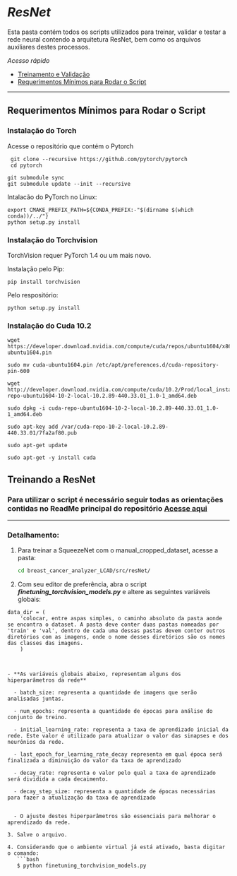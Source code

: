 
# _ResNet_
Esta pasta contém todos os scripts utilizados para treinar, validar e testar a rede neural contendo a arquitetura ResNet, bem como os arquivos auxiliares destes processos. 

*Acesso rápido*
- [Treinamento e Validação](https://github.com/LCAD-UFES/breast_cancer_analyzer_LCAD/tree/master/src/resNet#treinando-a-resnet)
- [Requerimentos Mínimos para Rodar o Script](https://github.com/LCAD-UFES/breast_cancer_analyzer_LCAD/tree/master/src/resNet#requerimentos-mínimos-para-rodar-o-script)

--- 

## Requerimentos Mínimos para Rodar o Script

### Instalação do Torch

Acesse o repositório que contém o Pytorch

```
 git clone --recursive https://github.com/pytorch/pytorch
 cd pytorch
```  

```
git submodule sync
git submodule update --init --recursive
```
Intalacão do PyTorch no Linux:

```
export CMAKE_PREFIX_PATH=${CONDA_PREFIX:-"$(dirname $(which conda))/../"}
python setup.py install
```

### Instalação do Torchvision

TorchVision requer PyTorch 1.4 ou um mais novo.


Instalação pelo Pip:
  
```
pip install torchvision
```
Pelo respositório:
  
```
python setup.py install
```

### Instalação do Cuda 10.2

```
wget https://developer.download.nvidia.com/compute/cuda/repos/ubuntu1604/x86_64/cuda-ubuntu1604.pin

sudo mv cuda-ubuntu1604.pin /etc/apt/preferences.d/cuda-repository-pin-600

wget http://developer.download.nvidia.com/compute/cuda/10.2/Prod/local_installers/cuda-repo-ubuntu1604-10-2-local-10.2.89-440.33.01_1.0-1_amd64.deb

sudo dpkg -i cuda-repo-ubuntu1604-10-2-local-10.2.89-440.33.01_1.0-1_amd64.deb

sudo apt-key add /var/cuda-repo-10-2-local-10.2.89-440.33.01/7fa2af80.pub

sudo apt-get update

sudo apt-get -y install cuda
```



## Treinando a ResNet

### Para utilizar o script é necessário seguir todas as orientações contidas no ReadMe principal do repositório [Acesse aqui](https://github.com/LCAD-UFES/breast_cancer_analyzer_LCAD#requisitos)

--- 

### Detalhamento:

1. Para treinar a SqueezeNet com o manual_cropped_dataset, acesse a pasta: 
   ```bash
   cd breast_cancer_analyzer_LCAD/src/resNet/
   ```
2. Com seu editor de preferência, abra o script ***finetuning_torchvision_models.py*** e altere as seguintes variáveis globais:

```
data_dir = (
	'colocar, entre aspas simples, o caminho absoluto da pasta aonde se encontra o dataset. A pasta deve conter duas pastas nomeadas por 'train' e 'val', dentro de cada uma dessas pastas devem conter outros diretórios com as imagens, onde o nome desses diretórios são os nomes das classes das imagens.
	)
```

```


- **As variáveis globais abaixo, representam alguns dos hiperparâmetros da rede**

  - batch_size: representa a quantidade de imagens que serão analisadas juntas. 

  - num_epochs: representa a quantidade de épocas para análise do conjunto de treino. 

  - initial_learning_rate: representa a taxa de aprendizado inicial da rede. Este valor é utilizado para atualizar o valor das sinapses e dos neurônios da rede.
  
  - last_epoch_for_learning_rate_decay representa em qual época será finalizada a diminuição do valor da taxa de aprendizado

  - decay_rate: representa o valor pelo qual a taxa de aprendizado será dividida a cada decaimento. 

  - decay_step_size: representa a quantidade de épocas necessárias para fazer a atualização da taxa de aprendizado
  

  - O ajuste destes hiperparâmetros são essenciais para melhorar o aprendizado da rede.

3. Salve o arquivo. 

4. Considerando que o ambiente virtual já está ativado, basta digitar o comando:
   ```bash
   $ python finetuning_torchvision_models.py
   ```


